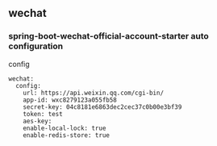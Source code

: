 ## wechat

### spring-boot-wechat-official-account-starter auto configuration

config
```
wechat:
  config:
    url: https://api.weixin.qq.com/cgi-bin/
    app-id: wxc8279123a055fb58
    secret-key: 04c8181e6863dec2cec37c0b00e3bf39
    token: test
    aes-key:
    enable-local-lock: true
    enable-redis-store: true
```
